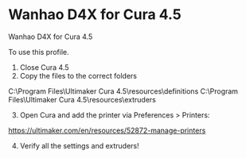 # Wanhao D4X for Cura 4.5
 Wanhao D4X for Cura 4.5

To use this profile.

1. Close Cura 4.5
2. Copy the files to the correct folders 

C:\Program Files\Ultimaker Cura 4.5\resources\definitions
C:\Program Files\Ultimaker Cura 4.5\resources\extruders

3. Open Cura and add the printer via Preferences > Printers:

https://ultimaker.com/en/resources/52872-manage-printers

4. Verify all the settings and extruders!
